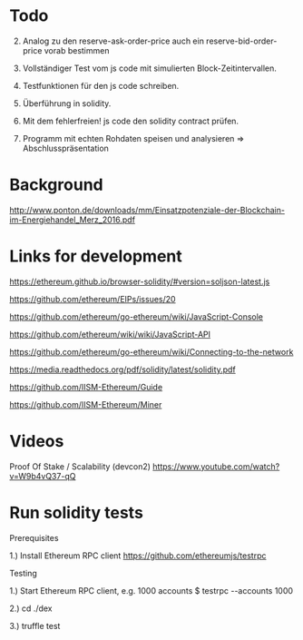 # Todo

2. Analog zu den reserve-ask-order-price auch ein reserve-bid-order-price vorab bestimmen

3. Vollständiger Test vom js code mit simulierten Block-Zeitintervallen.

4. Testfunktionen für den js code schreiben. 

5. Überführung in solidity. 

6. Mit dem fehlerfreien! js code den solidity contract prüfen.

7. Programm mit echten Rohdaten speisen und analysieren => Abschlusspräsentation

# Background

http://www.ponton.de/downloads/mm/Einsatzpotenziale-der-Blockchain-im-Energiehandel_Merz_2016.pdf

# Links for development

https://ethereum.github.io/browser-solidity/#version=soljson-latest.js

https://github.com/ethereum/EIPs/issues/20

https://github.com/ethereum/go-ethereum/wiki/JavaScript-Console

https://github.com/ethereum/wiki/wiki/JavaScript-API

https://github.com/ethereum/go-ethereum/wiki/Connecting-to-the-network

https://media.readthedocs.org/pdf/solidity/latest/solidity.pdf

https://github.com/IISM-Ethereum/Guide

https://github.com/IISM-Ethereum/Miner

# Videos

Proof Of Stake / Scalability (devcon2)
https://www.youtube.com/watch?v=W9b4vQ37-qQ

# Run solidity tests

Prerequisites

1.) Install Ethereum RPC client https://github.com/ethereumjs/testrpc

Testing

1.) Start Ethereum RPC client, e.g. 1000 accounts
$ testrpc --accounts 1000

2.) cd ./dex

3.) truffle test